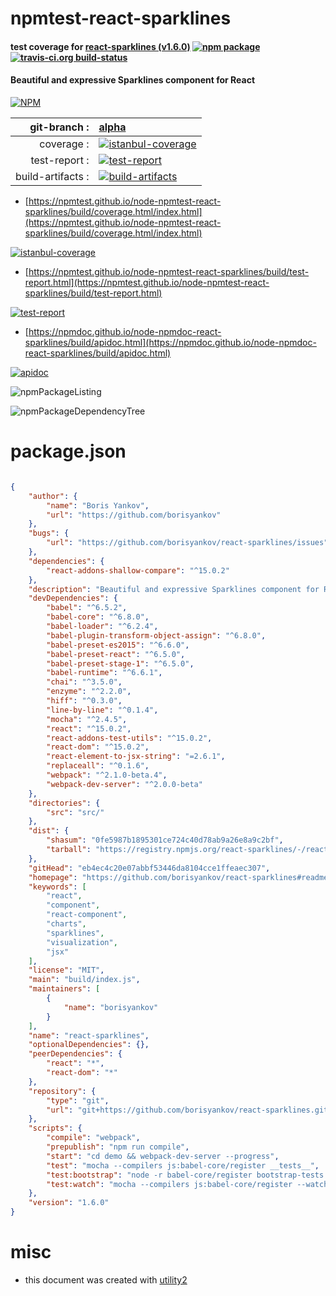 # npmtest-react-sparklines

#### test coverage for  [react-sparklines (v1.6.0)](https://github.com/borisyankov/react-sparklines#readme)  [![npm package](https://img.shields.io/npm/v/npmtest-react-sparklines.svg?style=flat-square)](https://www.npmjs.org/package/npmtest-react-sparklines) [![travis-ci.org build-status](https://api.travis-ci.org/npmtest/node-npmtest-react-sparklines.svg)](https://travis-ci.org/npmtest/node-npmtest-react-sparklines)

#### Beautiful and expressive Sparklines component for React

[![NPM](https://nodei.co/npm/react-sparklines.png?downloads=true&downloadRank=true&stars=true)](https://www.npmjs.com/package/react-sparklines)

| git-branch : | [alpha](https://github.com/npmtest/node-npmtest-react-sparklines/tree/alpha)|
|--:|:--|
| coverage : | [![istanbul-coverage](https://npmtest.github.io/node-npmtest-react-sparklines/build/coverage.badge.svg)](https://npmtest.github.io/node-npmtest-react-sparklines/build/coverage.html/index.html)|
| test-report : | [![test-report](https://npmtest.github.io/node-npmtest-react-sparklines/build/test-report.badge.svg)](https://npmtest.github.io/node-npmtest-react-sparklines/build/test-report.html)|
| build-artifacts : | [![build-artifacts](https://npmtest.github.io/node-npmtest-react-sparklines/glyphicons_144_folder_open.png)](https://github.com/npmtest/node-npmtest-react-sparklines/tree/gh-pages/build)|

- [https://npmtest.github.io/node-npmtest-react-sparklines/build/coverage.html/index.html](https://npmtest.github.io/node-npmtest-react-sparklines/build/coverage.html/index.html)

[![istanbul-coverage](https://npmtest.github.io/node-npmtest-react-sparklines/build/screenCapture.buildCi.browser.%252Ftmp%252Fbuild%252Fcoverage.lib.html.png)](https://npmtest.github.io/node-npmtest-react-sparklines/build/coverage.html/index.html)

- [https://npmtest.github.io/node-npmtest-react-sparklines/build/test-report.html](https://npmtest.github.io/node-npmtest-react-sparklines/build/test-report.html)

[![test-report](https://npmtest.github.io/node-npmtest-react-sparklines/build/screenCapture.buildCi.browser.%252Ftmp%252Fbuild%252Ftest-report.html.png)](https://npmtest.github.io/node-npmtest-react-sparklines/build/test-report.html)

- [https://npmdoc.github.io/node-npmdoc-react-sparklines/build/apidoc.html](https://npmdoc.github.io/node-npmdoc-react-sparklines/build/apidoc.html)

[![apidoc](https://npmdoc.github.io/node-npmdoc-react-sparklines/build/screenCapture.buildCi.browser.%252Ftmp%252Fbuild%252Fapidoc.html.png)](https://npmdoc.github.io/node-npmdoc-react-sparklines/build/apidoc.html)

![npmPackageListing](https://npmtest.github.io/node-npmtest-react-sparklines/build/screenCapture.npmPackageListing.svg)

![npmPackageDependencyTree](https://npmtest.github.io/node-npmtest-react-sparklines/build/screenCapture.npmPackageDependencyTree.svg)



# package.json

```json

{
    "author": {
        "name": "Boris Yankov",
        "url": "https://github.com/borisyankov"
    },
    "bugs": {
        "url": "https://github.com/borisyankov/react-sparklines/issues"
    },
    "dependencies": {
        "react-addons-shallow-compare": "^15.0.2"
    },
    "description": "Beautiful and expressive Sparklines component for React ",
    "devDependencies": {
        "babel": "^6.5.2",
        "babel-core": "^6.8.0",
        "babel-loader": "^6.2.4",
        "babel-plugin-transform-object-assign": "^6.8.0",
        "babel-preset-es2015": "^6.6.0",
        "babel-preset-react": "^6.5.0",
        "babel-preset-stage-1": "^6.5.0",
        "babel-runtime": "^6.6.1",
        "chai": "^3.5.0",
        "enzyme": "^2.2.0",
        "hiff": "^0.3.0",
        "line-by-line": "^0.1.4",
        "mocha": "^2.4.5",
        "react": "^15.0.2",
        "react-addons-test-utils": "^15.0.2",
        "react-dom": "^15.0.2",
        "react-element-to-jsx-string": "=2.6.1",
        "replaceall": "^0.1.6",
        "webpack": "^2.1.0-beta.4",
        "webpack-dev-server": "^2.0.0-beta"
    },
    "directories": {
        "src": "src/"
    },
    "dist": {
        "shasum": "0fe5987b1895301ce724c40d78ab9a26e8a9c2bf",
        "tarball": "https://registry.npmjs.org/react-sparklines/-/react-sparklines-1.6.0.tgz"
    },
    "gitHead": "eb4ec4c20e07abbf53446da8104cce1ffeaec307",
    "homepage": "https://github.com/borisyankov/react-sparklines#readme",
    "keywords": [
        "react",
        "component",
        "react-component",
        "charts",
        "sparklines",
        "visualization",
        "jsx"
    ],
    "license": "MIT",
    "main": "build/index.js",
    "maintainers": [
        {
            "name": "borisyankov"
        }
    ],
    "name": "react-sparklines",
    "optionalDependencies": {},
    "peerDependencies": {
        "react": "*",
        "react-dom": "*"
    },
    "repository": {
        "type": "git",
        "url": "git+https://github.com/borisyankov/react-sparklines.git"
    },
    "scripts": {
        "compile": "webpack",
        "prepublish": "npm run compile",
        "start": "cd demo && webpack-dev-server --progress",
        "test": "mocha --compilers js:babel-core/register __tests__",
        "test:bootstrap": "node -r babel-core/register bootstrap-tests.js",
        "test:watch": "mocha --compilers js:babel-core/register --watch __tests__"
    },
    "version": "1.6.0"
}
```



# misc
- this document was created with [utility2](https://github.com/kaizhu256/node-utility2)
